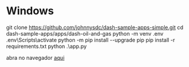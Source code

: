 # Windows

git clone https://github.com/johnnysdc/dash-sample-apps-simple.git
cd dash-sample-apps/apps/dash-oil-and-gas
python -m venv .env
.env\Scripts\activate
python -m pip install --upgrade pip
pip install -r requirements.txt
python .\app.py

abra no navegador [aqui](http://localhost:8050/) 

